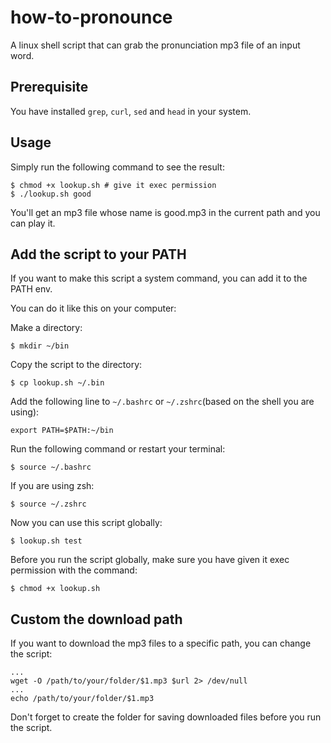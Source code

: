 # how-to-pronounce

A linux shell script that can grab the pronunciation mp3 file of an input word.

## Prerequisite

You have installed `grep`, `curl`, `sed` and `head` in your system.

## Usage

Simply run the following command to see the result:

```shell
$ chmod +x lookup.sh # give it exec permission
$ ./lookup.sh good
```

You'll get an mp3 file whose name is good.mp3 in the current path and you can play it.

## Add the script to your PATH

If you want to make this script a system command, you can add it to the PATH env.

You can do it like this on your computer:

Make a directory:

```shell
$ mkdir ~/bin
```

Copy the script to the directory:

```shell
$ cp lookup.sh ~/.bin
```

Add the following line to `~/.bashrc` or `~/.zshrc`(based on the shell you are using):

```shell
export PATH=$PATH:~/bin
```

Run the following command or restart your terminal:

```shell
$ source ~/.bashrc
```

If you are using zsh:

```shell
$ source ~/.zshrc
```

Now you can use this script globally:

```shell
$ lookup.sh test
```

Before you run the script globally, make sure you have given it exec permission with the command:

```
$ chmod +x lookup.sh
```

## Custom the download path

If you want to download the mp3 files to a specific path, you can change the script:

```shell
...
wget -O /path/to/your/folder/$1.mp3 $url 2> /dev/null
...
echo /path/to/your/folder/$1.mp3
```

Don't forget to create the folder for saving downloaded files before you run the script.

